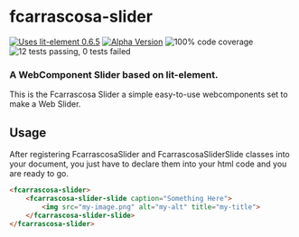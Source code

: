 # fcarrascosa-slider 
[![Uses lit-element 0.6.5](https://img.shields.io/badge/lit--element-%5E0.6.5-red.svg)](https://www.npmjs.com/package/@polymer/lit-element)
[![Alpha Version](https://img.shields.io/badge/version-0.0.1a-blue.svg)](https://www.npmjs.com/package/@polymer/lit-element)
![100% code coverage](https://img.shields.io/badge/coverage-100%25-green.svg)
![12 tests passing, 0 tests failed](https://img.shields.io/badge/tests-12%E2%9C%94%20%7C%20%E2%9C%980-green.svg)
### A WebComponent Slider based on lit-element.

This is the Fcarrascosa Slider a simple easy-to-use webcomponents set to make a Web Slider.

## Usage

After registering FcarrascosaSlider and FcarrascosaSliderSlide classes into your document, you just have to declare 
them into your html code and you are ready to go.

```html
<fcarrascosa-slider>
    <fcarrascosa-slider-slide caption="Something Here">
        <img src="my-image.png" alt="my-alt" title="my-title">
    </fcarrascosa-slider-slide>
</fcarrascosa-slider>
```
